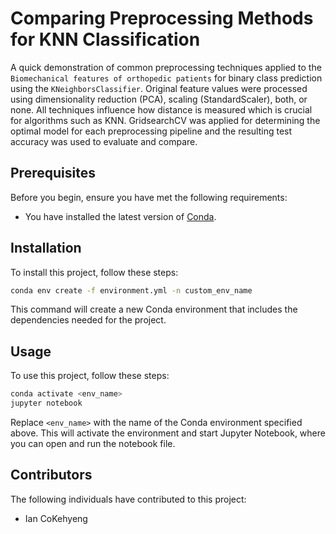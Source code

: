# Comparing Preprocessing Methods for KNN Classification

A quick demonstration of common preprocessing techniques applied to the `Biomechanical features of orthopedic patients` for binary class prediction using the `KNeighborsClassifier`. Original feature values were processed using dimensionality reduction (PCA), scaling (StandardScaler), both, or none. All techniques influence how distance is measured which is crucial for algorithms such as KNN. GridsearchCV was applied for determining the optimal model for each preprocessing pipeline and the resulting test accuracy was used to evaluate and compare.

## Prerequisites

Before you begin, ensure you have met the following requirements:
- You have installed the latest version of [Conda](https://docs.conda.io/projects/conda/en/latest/user-guide/install/index.html).

## Installation

To install this project, follow these steps:

```bash
conda env create -f environment.yml -n custom_env_name
```

This command will create a new Conda environment that includes the dependencies needed for the project.

## Usage

To use this project, follow these steps:

```bash
conda activate <env_name>
jupyter notebook
```

Replace `<env_name>` with the name of the Conda environment specified above. This will activate the environment and start Jupyter Notebook, where you can open and run the notebook file.

## Contributors

The following individuals have contributed to this project:

- Ian CoKehyeng
